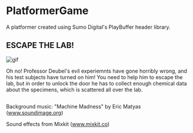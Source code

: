 # PlatformerGame
A platformer created using Sumo Digital's PlayBuffer header library.

## ESCAPE THE LAB! 


![gif](escape_the_lab.gif)


Oh no! Professor Deubel's evil experiemnts have gone horribly wrong, and his test subjects have turned on him! You need to help him to escape the lab, but in order to unlock the door he has to collect enough chemical data about the specimens, which is scattered all over the lab.


##
Background music:
"Machine Madness" by Eric Matyas (www.soundimage.org)


Sound effects from Mixkit (www.mixkit.co)
